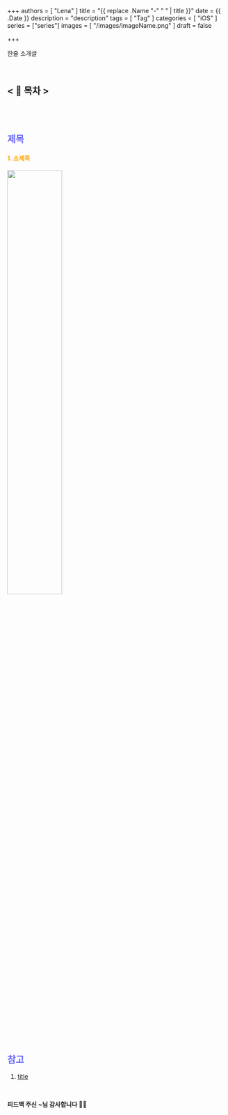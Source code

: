 +++
authors = [
    "Lena"
]
title = "{{ replace .Name "-" " " | title }}"
date = {{ .Date }}
description = "description"
tags = [
    "Tag"
]
categories = [
     "iOS"
]
series = ["series"]
images = [
  "/images/imageName.png"
]
draft = false

+++

한줄 소개글 <br>

<br>

<!--more-->



## <  📑 목차  >

<br><br>

## <span style="color: #6666FF">제목</span>

#### <span style="color:orange">**1. 소제목**</span>

<img src="image url" width="50%">

<br><br>

## <span style="color: #6666FF">참고</span>

1. [title](URL)

<br>

**피드백 주신 ~님 감사합니다 🙏🏻**